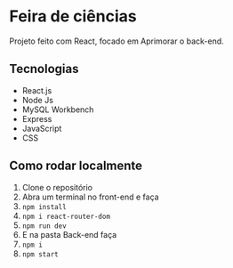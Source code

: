 # Feira de ciências


Projeto feito com React, focado em Aprimorar o back-end.

## Tecnologias
- React.js
- Node Js
- MySQL Workbench
- Express 
- JavaScript
- CSS

## Como rodar localmente
1. Clone o repositório
2. Abra um terminal no front-end e faça
3. `npm install`
4. `npm i react-router-dom`
5. `npm run dev`
6. E na pasta Back-end faça
7. `npm i`
8. `npm start`

